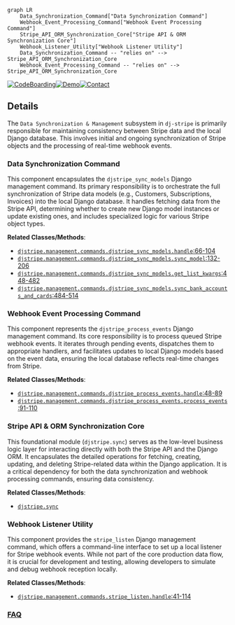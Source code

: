 ```mermaid
graph LR
    Data_Synchronization_Command["Data Synchronization Command"]
    Webhook_Event_Processing_Command["Webhook Event Processing Command"]
    Stripe_API_ORM_Synchronization_Core["Stripe API & ORM Synchronization Core"]
    Webhook_Listener_Utility["Webhook Listener Utility"]
    Data_Synchronization_Command -- "relies on" --> Stripe_API_ORM_Synchronization_Core
    Webhook_Event_Processing_Command -- "relies on" --> Stripe_API_ORM_Synchronization_Core
```

[![CodeBoarding](https://img.shields.io/badge/Generated%20by-CodeBoarding-9cf?style=flat-square)](https://github.com/CodeBoarding/GeneratedOnBoardings)[![Demo](https://img.shields.io/badge/Try%20our-Demo-blue?style=flat-square)](https://www.codeboarding.org/demo)[![Contact](https://img.shields.io/badge/Contact%20us%20-%20contact@codeboarding.org-lightgrey?style=flat-square)](mailto:contact@codeboarding.org)

## Details

The `Data Synchronization & Management` subsystem in `dj-stripe` is primarily responsible for maintaining consistency between Stripe data and the local Django database. This involves initial and ongoing synchronization of Stripe objects and the processing of real-time webhook events.

### Data Synchronization Command
This component encapsulates the `djstripe_sync_models` Django management command. Its primary responsibility is to orchestrate the full synchronization of Stripe data models (e.g., Customers, Subscriptions, Invoices) into the local Django database. It handles fetching data from the Stripe API, determining whether to create new Django model instances or update existing ones, and includes specialized logic for various Stripe object types.


**Related Classes/Methods**:

- <a href="https://github.com/dj-stripe/dj-stripe/blob/main/djstripe/management/commands/djstripe_sync_models.py#L66-L104" target="_blank" rel="noopener noreferrer">`djstripe.management.commands.djstripe_sync_models.handle`:66-104</a>
- <a href="https://github.com/dj-stripe/dj-stripe/blob/main/djstripe/management/commands/djstripe_sync_models.py#L132-L206" target="_blank" rel="noopener noreferrer">`djstripe.management.commands.djstripe_sync_models.sync_model`:132-206</a>
- <a href="https://github.com/dj-stripe/dj-stripe/blob/main/djstripe/management/commands/djstripe_sync_models.py#L448-L482" target="_blank" rel="noopener noreferrer">`djstripe.management.commands.djstripe_sync_models.get_list_kwargs`:448-482</a>
- <a href="https://github.com/dj-stripe/dj-stripe/blob/main/djstripe/management/commands/djstripe_sync_models.py#L484-L514" target="_blank" rel="noopener noreferrer">`djstripe.management.commands.djstripe_sync_models.sync_bank_accounts_and_cards`:484-514</a>


### Webhook Event Processing Command
This component represents the `djstripe_process_events` Django management command. Its core responsibility is to process queued Stripe webhook events. It iterates through pending events, dispatches them to appropriate handlers, and facilitates updates to local Django models based on the event data, ensuring the local database reflects real-time changes from Stripe.


**Related Classes/Methods**:

- <a href="https://github.com/dj-stripe/dj-stripe/blob/main/djstripe/management/commands/djstripe_process_events.py#L48-L89" target="_blank" rel="noopener noreferrer">`djstripe.management.commands.djstripe_process_events.handle`:48-89</a>
- <a href="https://github.com/dj-stripe/dj-stripe/blob/main/djstripe/management/commands/djstripe_process_events.py#L91-L110" target="_blank" rel="noopener noreferrer">`djstripe.management.commands.djstripe_process_events.process_events`:91-110</a>


### Stripe API & ORM Synchronization Core
This foundational module (`djstripe.sync`) serves as the low-level business logic layer for interacting directly with both the Stripe API and the Django ORM. It encapsulates the detailed operations for fetching, creating, updating, and deleting Stripe-related data within the Django application. It is a critical dependency for both the data synchronization and webhook processing commands, ensuring data consistency.


**Related Classes/Methods**:

- <a href="https://github.com/dj-stripe/dj-stripe/blob/main/djstripe/sync.py" target="_blank" rel="noopener noreferrer">`djstripe.sync`</a>


### Webhook Listener Utility
This component provides the `stripe_listen` Django management command, which offers a command-line interface to set up a local listener for Stripe webhook events. While not part of the core production data flow, it is crucial for development and testing, allowing developers to simulate and debug webhook reception locally.


**Related Classes/Methods**:

- <a href="https://github.com/dj-stripe/dj-stripe/blob/main/djstripe/management/commands/stripe_listen.py#L41-L114" target="_blank" rel="noopener noreferrer">`djstripe.management.commands.stripe_listen.handle`:41-114</a>




### [FAQ](https://github.com/CodeBoarding/GeneratedOnBoardings/tree/main?tab=readme-ov-file#faq)